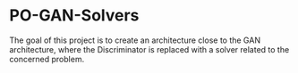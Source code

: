 # PO-GAN-Solvers

The goal of this project is to create an architecture close to the GAN architecture, where the Discriminator is replaced with a solver related to the concerned problem.

